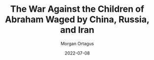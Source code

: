 ---
title: The War Against the Children of Abraham Waged by China, Russia, and Iran
summary: "There is a war afoot that demands a response from all Americans of faith. Unlike <a href='https://www.washingtontimes.com/topics/russia/' target='_blank'>Russia</a>’s war in <a href='https://www.washingtontimes.com/topics/ukraine/' target='_blank'>Ukraine</a>, this one is waged in secret. It is a war against the children of Abraham. Whether the victims are Christians, Muslims or Jews, this war is against those who believe there is just one God. The new Axis of Terror wages this war. At the head is the Chinese Communist Party and its leader, <a href='https://www.washingtontimes.com/topics/xi-jinping/' target='_blank'>Xi Jinping</a>."
image: /img/updates/war-on-religion.webp
author: Morgan Ortagus
outbound: https://www.washingtontimes.com/news/2022/jun/27/the-war-against-the-children-of-abraham/
cta: Read More →
date: 2022-07-08
visible: true
categories:
   - Newsroom
visible: true
---